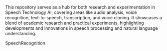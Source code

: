 This repository serves as a hub for both research and experimentation in Speech Technology AI, covering areas like audio analysis, voice recognition, text-to-speech, transcription, and voice cloning. It showcases a blend of academic research and practical experiments, highlighting developments and innovations in speech processing and natural language understanding.


SpeechRecognition
